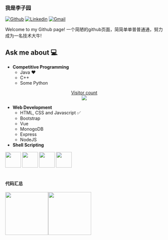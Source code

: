 ### 我是李子园

[![Github](https://img.shields.io/badge/-Github-000?style=flat&logo=Github&logoColor=white)](https://github.com/Venom-lemon)
[![Linkedin](https://img.shields.io/badge/-LinkedIn-blue?style=flat&logo=Linkedin&logoColor=white)](https://www.linkedin.com/)
[![Gmail](https://img.shields.io/badge/-Gmail-c14438?style=flat&logo=Gmail&logoColor=white)](mc1753343931@gmail.com)

Welcome to my Github page! 一个简陋的github页面，简简单单普普通通，努力成为一名技术大牛! 


## Ask me about :computer: 
- **Competitive Programming**
	- Java ❤️
	- C++
	- Some Python


<a href="https://alili.tech"><p align="center"> Visitor count<br> <img src="https://profile-counter.glitch.me/Chocolate1999/count.svg" /></a>

- **Web Development**
	- HTML, CSS and Javascript :white_check_mark:
	- Bootstrap
	- Vue
	- MonogoDB
  - Express
  - NodeJS  
- **Shell Scripting**


<code><a href="https://www.python.org/" target="_blank"><img height="50" src="https://www.vectorlogo.zone/logos/python/python-ar21.svg"></a></code>
<code><a href="https://www.linux.org/" target="_blank"><img height="50" src="https://www.vectorlogo.zone/logos/linux/linux-ar21.svg"></a></code>
<code><a href="https://reactjs.org/" target="_blank"><img height="50" src="https://www.vectorlogo.zone/logos/reactjs/reactjs-ar21.svg"></a></code>
<code><a href="https://www.docker.com/" target="_blank"><img height="50" src="https://www.vectorlogo.zone/logos/docker/docker-official.svg"></a></code>
<br/><br/>


#### 代码汇总	

<img align="" height="137px"  src="https://github-readme-stats.vercel.app/api?username=Venom-lemon&hide_title=true&hide_border=true&show_icons=true&include_all_commits=true&line_height=21&bg_color=0,EC6C6C,FFD479,FFFC79,73FA79&theme=graywhite&locale=cn" /><img align="" height="137px"  src="https://github-readme-stats.vercel.app/api/top-langs/?username=Venom-lemon&hide_title=true&hide_border=true&layout=compact&bg_color=0,73FA79,73FDFF,D783FF&theme=graywhite&locale=cn" />
